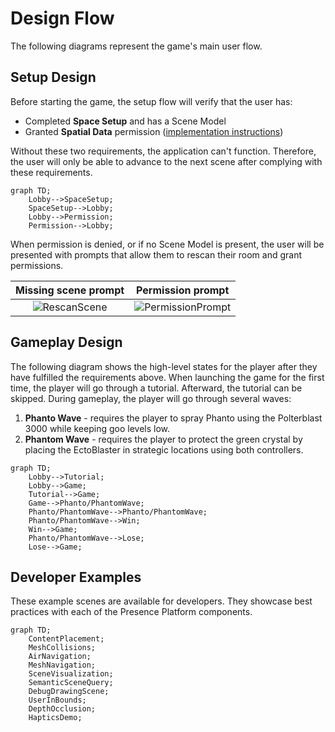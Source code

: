 # Design Flow

The following diagrams represent the game's main user flow.

## Setup Design

Before starting the game, the setup flow will verify that the user has:

- Completed **Space Setup** and has a Scene Model
- Granted **Spatial Data** permission ([implementation instructions](https://developers.meta.com/horizon/documentation/unity/unity-spatial-data-perm/))

Without these two requirements, the application can't function. Therefore, the user will only be able to advance to the next scene after complying with these requirements.

```mermaid
graph TD;
    Lobby-->SpaceSetup;
    SpaceSetup-->Lobby;
    Lobby-->Permission;
    Permission-->Lobby;
```

When permission is denied, or if no Scene Model is present, the user will be presented with prompts that allow them to rescan their room and grant permissions.

|                      Missing scene prompt                       |                           Permission prompt                           |
| :-------------------------------------------------------------: | :-------------------------------------------------------------------: |
| ![RescanScene](../Media/NoSceneModel.png 'Missing scene prompt') | ![PermissionPrompt](../Media/PermissionPrompt.png 'Permission Prompt') |

## Gameplay Design

The following diagram shows the high-level states for the player after they have fulfilled the requirements above. When launching the game for the first time, the player will go through a tutorial. Afterward, the tutorial can be skipped. During gameplay, the player will go through several waves:

1. **Phanto Wave** - requires the player to spray Phanto using the Polterblast 3000 while keeping goo levels low.
2. **Phantom Wave** - requires the player to protect the green crystal by placing the EctoBlaster in strategic locations using both controllers.

```mermaid
graph TD;
    Lobby-->Tutorial;
    Lobby-->Game;
    Tutorial-->Game;
    Game-->Phanto/PhantomWave;
    Phanto/PhantomWave-->Phanto/PhantomWave;
    Phanto/PhantomWave-->Win;
    Win-->Game;
    Phanto/PhantomWave-->Lose;
    Lose-->Game;
```

## Developer Examples

These example scenes are available for developers. They showcase best practices with each of the Presence Platform components.

```mermaid
graph TD;
    ContentPlacement;
    MeshCollisions;
    AirNavigation;
    MeshNavigation;
    SceneVisualization;
    SemanticSceneQuery;
    DebugDrawingScene;
    UserInBounds;
    DepthOcclusion;
    HapticsDemo;
```
